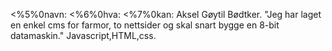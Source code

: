 <%5%0navn:
<%6%0hva:
<%7%0kan:
Aksel Gøytil Bødtker.
"Jeg har laget en enkel cms for farmor, to nettsider og skal snart bygge en 8-bit datamaskin."
Javascript,HTML,css.
